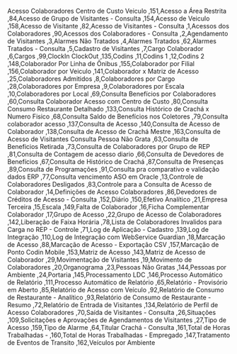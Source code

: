 Acesso Colaboradores Centro de Custo Veiculo
,151,Acesso a Área Restrita
,84,Acesso de Grupo de Visitantes - Consulta
,154,Acesso de Veiculo
,158,Acesso de Visitante
,82,Acesso de Visitantes - Consulta
,1,Acessos dos Colaboradores
,90,Acessos dos Colaboradores - Consulta
,2,Agendamento de Visitantes
,3,Alarmes Não Tratados 
,4,Alarmes Tratados
,62,Alarmes Tratados - Consulta
,5,Cadastro de Visitantes
,7,Cargo Colaborador
,6,Cargos
,99,ClockIn ClockOut
,135,Codins
,11,Codins 1
,12,Codins 2
,148,Colaborador Por Linha de Ônibus
,155,Colaborador por Filial
,156,Colaborador por Veiculo
,141,Colaborador x Matriz de Acesso
,25,Colaboradores Admitidos
,8,Colaboradores por Cargo
,28,Colaboradores por Empresa
,9,Colaboradores por Escala
,10,Colaboradores por Local
,69,Consulta Benefícios por Colaboradores
,60,Consulta Colaborador Acesso com Centro de Custo
,80,Consulta Consumo Restaurante Detalhado
,133,Consulta Histórico de Crachá x Numero Fisico
,68,Consulta Saldo de Benefícios nos Coletores
,79,Consulta colaborador acesso
,137,Consulta de Acesso
,140,Consulta de Acesso de Colaborador
,138,Consulta de Acesso de Crachá Mestre
,163,Consulta de Acesso de Visitantes Consulta Pessoa Não Grata
,63,Consulta de Beneficios Retirada
,73,Consulta de Colaboradores por Grupo de REP
,81,Consulta de Contagem de acesso diario
,66,Consulta de Devedores de Benefícios
,67,Consulta de Histórico de Crachá
,87,Consulta de Presenças
,89,Consulta de Programações
,91,Consulta pra comparativo e validação dados ERP
,77,Consulta vencimento ASO em Oracle
,13,Controle de Colaboradores Desligados
,83,Controle para a Consulta de Acesso de Colaborador
,14,Definições de Acesso Colaboradores
,86,Devedores de Créditos de Acesso - Consulta
,152,Diário
,150,Efetivo Analítico
,21,Empresa Terceira
,15,Escala
,149,Falta de Colaborador
,16,Ficha Complementar Colaborador
,17,Grupo de Acesso
,22,Grupo de Acesso de Colaboradores
,142,Liberação de Faixa Horária
,78,Lista de Colaboradores Invalidos para Carga no REP - Controle
,71,Log de Aplicação - Cadastro
,139,Log de Integração
,110,Log de Integração com WebService Guardian
,18,Marcação de Acesso
,88,Marcação de Acesso - Exportação CSV
,157,Marcação de Ponto Codin Mobile
,153,Matriz de Acesso 
,143,Matriz de Acesso de Colaborador
,29,Movimentação de Visitantes
,19,Movimento de Colaboradores
,20,Organograma
,23,Pessoas Não Gratas
,144,Pessoas por Ambiente
,24,Portaria
,145,Processamento LDC
,146,Processo Automático de Relatório
,111,Processo Automático de Relatório
,65,Relatório - Provisório em Aberto
,85,Relatório de Acesso com Veículo
,92,Relatório de Consumo de Restaurante - Analítico
,93,Relatório de Consumo de Restaurante - Resumo
,72,Relatório de Entrada de Visitantes
,134,Relatório de Perfil de Acesso Colaboradores
,70,Saída de Visitantes - Consulta
,26,Situações
,109,Solicitações e Aprovações de Agendamentos de Visitantes
,27,Tipo de Acesso
,159,Tipo de Alarme
,64,Titular Crachá - Consulta
,161,Total de Horas Trabalhadas - 
,160,Total de Horas Trabalhadas - Empregado
,147,Tratamento de Eventos de Transito
,162,Veículos por Ambiente